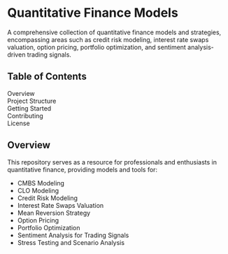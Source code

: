 # Quantitative Finance Models

A comprehensive collection of quantitative finance models and strategies, encompassing areas such as credit risk modeling, interest rate swaps valuation, option pricing, portfolio optimization, and sentiment analysis-driven trading signals.

## Table of Contents

Overview  
Project Structure  
Getting Started  
Contributing  
License

## Overview

This repository serves as a resource for professionals and enthusiasts in quantitative finance, providing models and tools for:​

* CMBS Modeling
* CLO Modeling
* Credit Risk Modeling
* Interest Rate Swaps Valuation
* Mean Reversion Strategy
* Option Pricing
* Portfolio Optimization
* Sentiment Analysis for Trading Signals
* Stress Testing and Scenario Analysis​